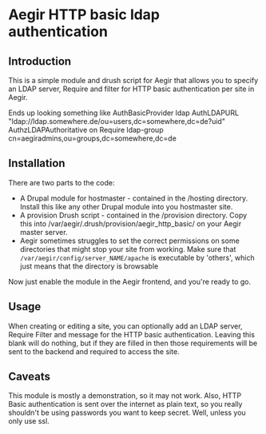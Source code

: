 Aegir HTTP basic ldap authentication
===============================

Introduction
------------

This is a simple module and drush script for Aegir that allows you to specify an
LDAP server, Require and filter for  HTTP basic authentication per site in Aegir.

Ends up looking something like
 AuthBasicProvider ldap
 AuthLDAPURL "ldap://ldap.somewhere.de/ou=users,dc=somewhere,dc=de?uid"
 AuthzLDAPAuthoritative on
 Require ldap-group cn=aegiradmins,ou=groups,dc=somewhere,dc=de

Installation
------------

There are two parts to the code:
- A Drupal module for hostmaster - contained in the /hosting directory. Install
  this like any other Drupal module into you hostmaster site.
- A provision Drush script - contained in the /provision directory. Copy this
  into /var/aegir/.drush/provision/aegir_http_basic/ on your Aegir master
   server.
- Aegir sometimes struggles to set the correct permissions on some directories
  that might stop your site from working. Make sure that
  `/var/aegir/config/server_NAME/apache` is executable by 'others', which just
  means that the directory is browsable

Now just enable the module in the Aegir frontend, and you're ready to go.


Usage
-----

When creating or editing a site, you can optionally add an LDAP server, Require Filter and
message for the HTTP basic authentication. Leaving this blank will do nothing,
but if they are filled in then those requirements will be sent to the backend and
required to access the site.

Caveats
-------

This module is mostly a demonstration, so it may not work.
Also, HTTP Basic authentication is sent over the internet as plain text, 
so you really shouldn't be using passwords you want to keep secret. 
Well, unless you only use ssl.
